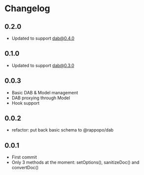 # Changelog

## 0.2.0

* Updated to support dab@0.4.0

## 0.1.0

* Updated to support dab@0.3.0

## 0.0.3

* Basic DAB & Model management
* DAB proxying through Model
* Hook support

## 0.0.2

* refactor: put back basic schema to @rappopo/dab

## 0.0.1

* First commit
* Only 3 methods at the moment: setOptions(), sanitizeDoc() and convertDoc()